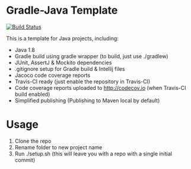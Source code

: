 Gradle-Java Template
====================

[![Build Status](https://travis-ci.org/LittleMikeDev/gradle-java-template.svg?branch=master)](https://travis-ci.org/LittleMikeDev/gradle-java-template)

This is a template for Java projects, including:

- Java 1.8
- Gradle build using gradle wrapper (to build, just use ./gradlew)
- JUnit, AssertJ & Mockito dependencies
- .gitignore setup for Gradle build & Intellij files
- Jacoco code coverage reports
- Travis-CI ready (just enable the repository in Travis-CI)
- Code coverage reports uploaded to http://codecov.io (when Travis-CI build enabled)
- Simplified publishing (Publishing to Maven local by default)

Usage
=====

1. Clone the repo
2. Rename folder to new project name
3. Run ./setup.sh (this will leave you with a repo with a single initial commit)